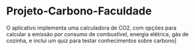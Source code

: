 # Projeto-Carbono-Faculdade
O aplicativo implementa uma calculadora de CO2, com opções para calcular a emissão por consumo de combustível, energia elétrica, gás de cozinha, e inclui um quiz para testar conhecimentos sobre carbono]
